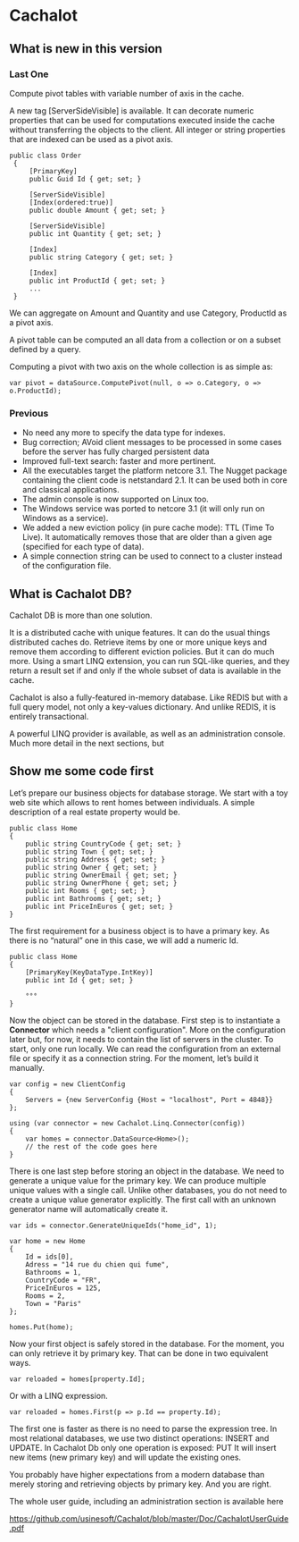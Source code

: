 # Cachalot

## What is new in this version

### Last One

Compute pivot tables with variable number of axis in the cache. 

A new tag [ServerSideVisible] is available. It can decorate numeric properties that can
be used for computations executed inside the cache without transferring the objects to
the client.
All integer or string properties that are indexed can be used as a pivot axis. 

```
public class Order
 {
     [PrimaryKey]
     public Guid Id { get; set; }
     
     [ServerSideVisible]
     [Index(ordered:true)]
     public double Amount { get; set; }
     
     [ServerSideVisible]
     public int Quantity { get; set; }
     
     [Index]
     public string Category { get; set; }
     
     [Index]
     public int ProductId { get; set; }
     ...
 }
``` 

We can aggregate on Amount and Quantity and use Category, ProductId as a pivot axis.

A pivot table can be computed an all data from a collection or on a subset defined by a query.

Computing a pivot with two axis on the whole collection is as simple as:
``` 
var pivot = dataSource.ComputePivot(null, o => o.Category, o => o.ProductId);
``` 

### Previous
- No need any more to specify the data type for indexes.
- Bug correction; AVoid client messages to be processed in some cases before the server has fully charged persistent data
- Improved full-text search: faster and more pertinent.
- All the executables target the platform netcore 3.1. The Nugget package containing the client code is netstandard 2.1. It can be used both in core and classical applications.
- The admin console is now supported on Linux too. 
- The Windows service was ported to netcore 3.1 (it will only run on Windows as a service).
- We added a new eviction policy (in pure cache mode): TTL (Time To Live). It automatically removes those that are older than a given age (specified for each type of data).
- A simple connection string can be used to connect to a cluster instead of the configuration file.


## What is Cachalot DB?

Cachalot DB is more than one solution. 
 
It is a distributed cache with unique features. It can do the usual things distributed caches do. Retrieve items by one or more unique keys and remove them according to different eviction policies. But it can do much more. Using a smart LINQ extension, you can run SQL-like queries, and they return a result set if and only if the whole subset of data is available in the cache. 
 
Cachalot is also a fully-featured in-memory database. Like REDIS but with a full query model, not only a key-values dictionary.  And unlike REDIS, it is entirely transactional. 

A powerful LINQ provider is available, as well as an administration console.
Much more detail in the next sections, but


## Show me some code first

Let’s prepare our business objects for database storage.
We start with a toy web site which allows to rent homes between individuals.
A simple description of a real estate property would be. 

```
public class Home
{
	public string CountryCode { get; set; }
	public string Town { get; set; }
	public string Address { get; set; }
	public string Owner { get; set; }
	public string OwnerEmail { get; set; }
	public string OwnerPhone { get; set; }
	public int Rooms { get; set; }
	public int Bathrooms { get; set; }
	public int PriceInEuros { get; set; }
}
```


The first requirement for a business object is to have a primary key. As there is no “natural” one in this case, we will add a numeric Id.

```
public class Home
{
	[PrimaryKey(KeyDataType.IntKey)]
	public int Id { get; set; }

	°°°
}
```

Now the object can be stored in the database.
First step is to instantiate a **Connector** which needs a "client configuration". More on the configuration later but, for now, it needs to contain the list of servers in the cluster. To start, only one run locally.
We can read the configuration from an external file or specify it as a connection string. For the moment, let’s build it manually.

```
var config = new ClientConfig
{
	Servers = {new ServerConfig {Host = "localhost", Port = 4848}}
};

using (var connector = new Cachalot.Linq.Connector(config))
{
	var homes = connector.DataSource<Home>();
	// the rest of the code goes here
}
```


There is one last step before storing an object in the database. We need to generate a unique value for the primary key. We can produce multiple unique values with a single call.
Unlike other databases, you do not need to create a unique value generator explicitly. The first call with an unknown generator name will automatically create it.


```
var ids = connector.GenerateUniqueIds("home_id", 1);

var home = new Home
{
	Id = ids[0],
	Adress = "14 rue du chien qui fume",
	Bathrooms = 1,
	CountryCode = "FR",
	PriceInEuros = 125,
	Rooms = 2, 
	Town = "Paris"
};

homes.Put(home);
```

Now your first object is safely stored in the database.
For the moment, you can only retrieve it by primary key. That can be done in two equivalent ways.

```
var reloaded = homes[property.Id];
```

Or with a LINQ expression.

```
var reloaded = homes.First(p => p.Id == property.Id);
```

The first one is faster as there is no need to parse the expression tree. 
In most relational databases, we use two distinct operations: INSERT and UPDATE. In Cachalot Db only one operation is exposed: PUT 
It will insert new items (new primary key) and will update the existing ones.

You probably have higher expectations from a modern database than merely storing and retrieving objects by primary key. And you are right.


The whole user guide, including an administration section is available here

https://github.com/usinesoft/Cachalot/blob/master/Doc/CachalotUserGuide.pdf






